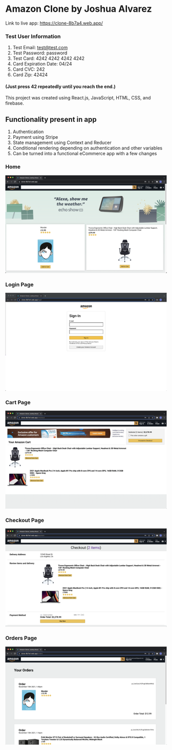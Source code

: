 # Amazon Clone by Joshua Alvarez

Link to live app: https://clone-8b7a4.web.app/

### Test User Information

1. Test Email: test@test.com
1. Test Password: password
1. Test Card: 4242 4242 4242 4242
1. Card Expiration Date: 04/24
1. Card CVC: 242
1. Card Zip: 42424

#### (Just press 42 repeatedly until you reach the end.)

This project was created using React.js, JavaScript, HTML, CSS, and firebase.

## Functionality present in app

1. Authentication
1. Payment using Stripe
1. State management using Context and Reducer
1. Conditional rendering depending on authentication and other variables
1. Can be turned into a functional eCommerce app with a few changes

### Home

![Home](/src/images/screenshot1.png)

### Login Page

![Login](/src/images/screenshot2.png)

### Cart Page

![Cart](/src/images/screenshot3.png)

### Checkout Page

![Checkout](/src/images/screenshot4.png)

### Orders Page

![Orders](/src/images/screenshot5.png)
